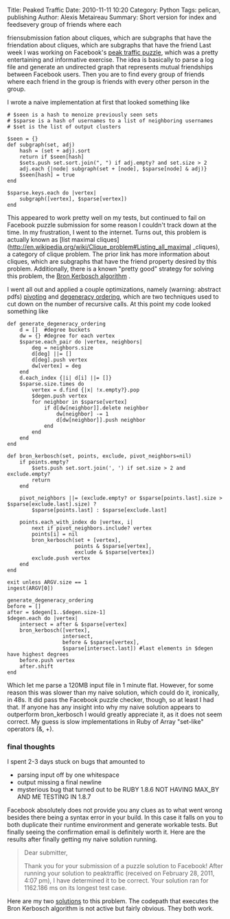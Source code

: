 Title: Peaked Traffic
Date: 2010-11-11 10:20
Category: Python
Tags: pelican, publishing
Author: Alexis Metaireau
Summary: Short version for index and feedsevery group of friends where each 

friensubmission fation about cliques, which are subgraphs that have the friendation about cliques, which are subgraphs that have the friend
Last week I was working on Facebook's [peak traffic puzzle](http://www.facebook.com/careers/puzzles.php?puzzle_id=8),
which was a pretty entertaining and informative exercise. The idea is 
basically to parse a log file and generate an undirected graph that 
represents mutual friendships between Facebook users. Then you are to 
find every group of friends where each friend in the group is friends 
with every other person in the group. 

I wrote a naive implementation at first that looked something like

    # $seen is a hash to menoize previously seen sets
    # $sparse is a hash of usernames to a list of neighboring usernames
    # $set is the list of output clusters
    
    $seen = {}
    def subgraph(set, adj)
        hash = (set + adj).sort
        return if $seen[hash]
        $sets.push set.sort.join(", ") if adj.empty? and set.size > 2
        adj.each {|node| subgraph(set + [node], $sparse[node] & adj)}
        $seen[hash] = true
    end

    $sparse.keys.each do |vertex|
        subgraph([vertex], $sparse[vertex])
    end

This appeared to work pretty well on my tests, but continued to fail on 
Facebook puzzle submission for some reason I couldn't track down at the 
time. In my frustration, I went to the internet. Turns out, this problem 
is actually known as [list maximal 
cliques](http://en.wikipedia.org/wiki/Clique_problem#Listing_all_maximal 
_cliques), a category of clique problem. The prior link has more 
information about cliques, which are subgraphs that have the friend 
property desired by this problem. Additionally, there is a known "pretty 
good" strategy for solving this problem, the [Bron Kerbosch 
algorithm](http://en.wikipedia.org/wiki/Bron%E2%80%93Kerbosch_algorithm) 
. 

I went all out and applied a couple optimizations, namely (warning: 
abstract pdfs) 
[pivoting](ftp://ftp-sop.inria.fr/geometrica/fcazals/papers/ncliques.pdf) and
[degeneracy ordering](http://drops.dagstuhl.de/opus/volltexte/2011/2935/pdf/10441.EppsteinDavid.Paper.2935.pdf),
which are two techniques used to cut down on the number of recursive calls.
At this point my code looked something like

    def generate_degeneracy_ordering
        d = []  #degree buckets
        dw = {} #degree for each vertex
        $sparse.each_pair do |vertex, neighbors|
            deg = neighbors.size
            d[deg] ||= []
            d[deg].push vertex
            dw[vertex] = deg
        end
        d.each_index {|i| d[i] ||= []}
        $sparse.size.times do
            vertex = d.find {|x| !x.empty?}.pop
            $degen.push vertex
            for neighbor in $sparse[vertex]
                if d[dw[neighbor]].delete neighbor
                    dw[neighbor] -= 1
                    d[dw[neighbor]].push neighbor
                end
            end
        end
    end

    def bron_kerbosch(set, points, exclude, pivot_neighbors=nil)
        if points.empty?
            $sets.push set.sort.join(', ') if set.size > 2 and exclude.empty?
            return
        end

        pivot_neighbors ||= (exclude.empty? or $sparse[points.last].size > $sparse[exclude.last].size) ?
            $sparse[points.last] : $sparse[exclude.last]
            
        points.each_with_index do |vertex, i|
            next if pivot_neighbors.include? vertex
            points[i] = nil
            bron_kerbosch(set + [vertex],
                          points & $sparse[vertex],
                          exclude & $sparse[vertex])
            exclude.push vertex
        end
    end

    exit unless ARGV.size == 1
    ingest(ARGV[0])

    generate_degeneracy_ordering
    before = []
    after = $degen[1..$degen.size-1]
    $degen.each do |vertex|
        intersect = after & $sparse[vertex]
        bron_kerbosch([vertex],
                      intersect,
                      before & $sparse[vertex],
                      $sparse[intersect.last]) #last elements in $degen have highest degrees
        before.push vertex
        after.shift
    end

Which let me parse a 120MB input file in 1 minute flat. However, for 
some reason this was slower than my naive solution, which could do it, 
ironically, in 48s. It did pass the Facebook puzzle checker, though, so 
at least I had that. If anyone has any insight into why my naive 
solution appears to outperform bron_kerbosch I would greatly appreciate 
it, as it does not seem correct. My guess is slow implementations in 
Ruby of Array "set-like" operators (&, +).

### final thoughts

I spent 2-3 days stuck on bugs that amounted to 

* parsing input off by one whitespace
* output missing a final newline
* mysterious bug that turned out to be RUBY 1.8.6 NOT HAVING MAX_BY AND
ME TESTING IN 1.8.7

Facebook absolutely does not provide you any clues as to what went wrong 
besides there being a syntax error in your build. In this case it falls 
on you to both duplicate their runtime environment and generate workable 
tests. But finally seeing the confirmation email is definitely worth it. 
Here are the results after finally getting my naive solution running. 

>Dear submitter,
>
>Thank you for your submission of a puzzle solution to Facebook! After running your solution to peaktraffic (received on February 28, 2011, 4:07 pm), I have determined it to be correct. Your solution ran for 1162.186 ms on its longest test case.

Here are my two [solutions](https://github.com/vincentwoo/rubycode/blob/master/peaktraffic)
to this problem. The codepath that executes the Bron Kerbosch algorithm is not active but
fairly obvious. They both work.
